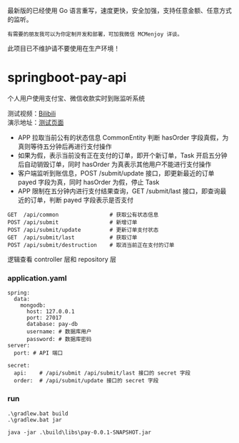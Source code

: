 最新版的已经使用 Go 语言重写，速度更快，安全加强，支持任意金额、任意方式的监听。

```
有需要的朋友我可以为你定制开发和部署，可加我微信 MCMenjoy 详谈。
```

此项目已不维护请不要使用在生产环境！

# springboot-pay-api

个人用户使用支付宝、微信收款实时到账监听系统

测试视频：[Bilibili](https://www.bilibili.com/video/av49083749/)  
演示地址：[测试页面](http://118.24.222.113/)

- APP 拉取当前公有的状态信息 CommonEntity 判断 hasOrder 字段真假，为真则等待五分钟后再进行支付操作
- 如果为假，表示当前没有正在支付的订单，即开个新订单，Task 开启五分钟后自动销毁订单，同时 hasOrder 为真表示其他用户不能进行支付操作
- 客户端监听到账信息，POST /submit/update 接口，即更新最近的订单 payed 字段为真，同时 hasOrder 为假，停止 Task
- APP 限制在五分钟内进行支付结果查询，GET /submit/last 接口，即查询最近的订单，判断 payed 字段表示是否支付

```
GET  /api/common                # 获取公有状态信息
POST /api/submit                # 新增订单
POST /api/submit/update         # 更新订单支付状态
GET  /api/submit/last           # 获取订单
POST /api/submit/destruction    # 取消当前正在支付的订单
```

逻辑查看 controller 层和 repository 层

### application.yaml

```
spring:
  data:
    mongodb:
      host: 127.0.0.1
      port: 27017
      database: pay-db
      username: # 数据库用户
      password: # 数据库密码
server:
  port: # API 端口

secret:
  api:    # /api/submit /api/submit/last 接口的 secret 字段
  order:  # /api/submit/update 接口的 secret 字段
```
### run

```
.\gradlew.bat build
.\gradlew.bat jar

java -jar .\build\libs\pay-0.0.1-SNAPSHOT.jar
```
